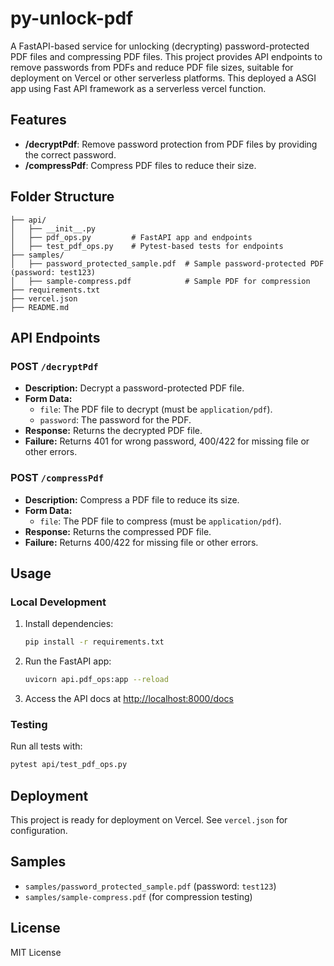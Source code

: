 # py-unlock-pdf

A FastAPI-based service for unlocking (decrypting) password-protected PDF files and compressing PDF files. This project provides API endpoints to remove passwords from PDFs and reduce PDF file sizes, suitable for deployment on Vercel or other serverless platforms.
This deployed a ASGI app using Fast API framework as a serverless vercel function.

## Features
- **/decryptPdf**: Remove password protection from PDF files by providing the correct password.
- **/compressPdf**: Compress PDF files to reduce their size.

## Folder Structure
```
├── api/
│   ├── __init__.py
│   ├── pdf_ops.py         # FastAPI app and endpoints
│   ├── test_pdf_ops.py    # Pytest-based tests for endpoints
├── samples/
│   ├── password_protected_sample.pdf  # Sample password-protected PDF (password: test123)
│   ├── sample-compress.pdf            # Sample PDF for compression
├── requirements.txt
├── vercel.json
├── README.md
```

## API Endpoints

### POST `/decryptPdf`
- **Description:** Decrypt a password-protected PDF file.
- **Form Data:**
  - `file`: The PDF file to decrypt (must be `application/pdf`).
  - `password`: The password for the PDF.
- **Response:** Returns the decrypted PDF file.
- **Failure:** Returns 401 for wrong password, 400/422 for missing file or other errors.

### POST `/compressPdf`
- **Description:** Compress a PDF file to reduce its size.
- **Form Data:**
  - `file`: The PDF file to compress (must be `application/pdf`).
- **Response:** Returns the compressed PDF file.
- **Failure:** Returns 400/422 for missing file or other errors.

## Usage

### Local Development
1. Install dependencies:
   ```bash
   pip install -r requirements.txt
   ```
2. Run the FastAPI app:
   ```bash
   uvicorn api.pdf_ops:app --reload
   ```
3. Access the API docs at [http://localhost:8000/docs](http://localhost:8000/docs)

### Testing
Run all tests with:
```bash
pytest api/test_pdf_ops.py
```

## Deployment
This project is ready for deployment on Vercel. See `vercel.json` for configuration.

## Samples
- `samples/password_protected_sample.pdf` (password: `test123`)
- `samples/sample-compress.pdf` (for compression testing)

## License
MIT License
